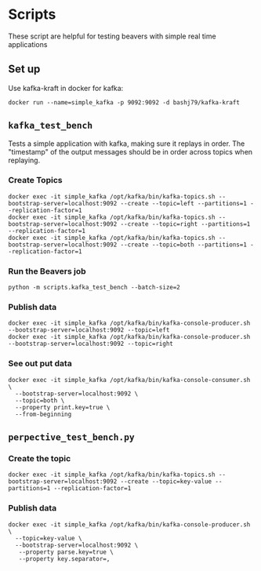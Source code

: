 # Scripts

These script are helpful for testing beavers with simple real time applications

## Set up

Use kafka-kraft in docker for kafka:

```shell
docker run --name=simple_kafka -p 9092:9092 -d bashj79/kafka-kraft
```

## `kafka_test_bench`

Tests a simple application with kafka, making sure it replays in order.
The "timestamp" of the output messages should be in order across topics when replaying.


### Create Topics

```shell
docker exec -it simple_kafka /opt/kafka/bin/kafka-topics.sh --bootstrap-server=localhost:9092 --create --topic=left --partitions=1 --replication-factor=1 
docker exec -it simple_kafka /opt/kafka/bin/kafka-topics.sh --bootstrap-server=localhost:9092 --create --topic=right --partitions=1 --replication-factor=1 
docker exec -it simple_kafka /opt/kafka/bin/kafka-topics.sh --bootstrap-server=localhost:9092 --create --topic=both --partitions=1 --replication-factor=1 
```

### Run the Beavers job

```shell
python -m scripts.kafka_test_bench --batch-size=2
```

### Publish data

```shell
docker exec -it simple_kafka /opt/kafka/bin/kafka-console-producer.sh --bootstrap-server=localhost:9092 --topic=left
docker exec -it simple_kafka /opt/kafka/bin/kafka-console-producer.sh --bootstrap-server=localhost:9092 --topic=right
```

### See out put data 

```shell
docker exec -it simple_kafka /opt/kafka/bin/kafka-console-consumer.sh \
  --bootstrap-server=localhost:9092 \
  --topic=both \
  --property print.key=true \
  --from-beginning
```

## `perpective_test_bench.py`

### Create the topic

```shell
docker exec -it simple_kafka /opt/kafka/bin/kafka-topics.sh --bootstrap-server=localhost:9092 --create --topic=key-value --partitions=1 --replication-factor=1 
```

### Publish data

```shell
docker exec -it simple_kafka /opt/kafka/bin/kafka-console-producer.sh \
  --topic=key-value \
  --bootstrap-server=localhost:9092 \
   --property parse.key=true \
   --property key.separator=, 
```
